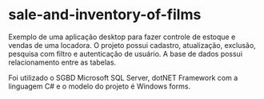 # sale-and-inventory-of-films

Exemplo de uma aplicação desktop para fazer controle de estoque e vendas de uma locadora. O projeto possui cadastro, atualização, exclusão, pesquisa com filtro e autenticação de usuário. A base de dados possui relacionamento entre as tabelas.

Foi utilizado o SGBD Microsoft SQL Server, dotNET Framework com a linguagem C# e o modelo do projeto é Windows forms.
